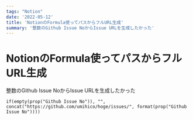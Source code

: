 ```yaml
---
tags: "Notion"
date: '2022-05-12'
title: 'NotionのFormula使ってパスからフルURL生成'
summary: '整数のGithub Issue NoからIssue URLを生成したかった'
---
```


# NotionのFormula使ってパスからフルURL生成

整数のGithub Issue NoからIssue URLを生成したかった

`if(empty(prop("Github Issue No")), "", concat("https://github.com/umihico/hoge/issues/", format(prop("Github Issue No"))))`
